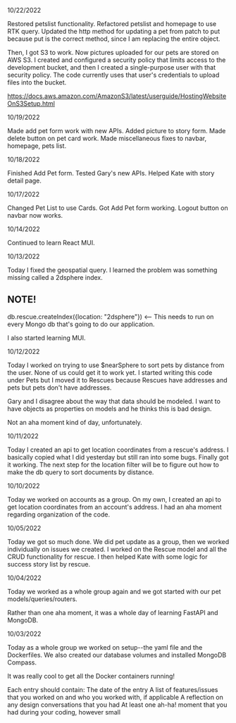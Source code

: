 10/22/2022

Restored petslist functionality. Refactored petslist and homepage to use RTK query.
Updated the http method for updating a pet from patch to put because put is the
correct method, since I am replacing the entire object.

Then, I got S3 to work. Now pictures uploaded for our pets are stored on AWS S3.
I created and configured a security policy that limits access to the development
bucket, and then I created a single-purpose user with that security policy. The
code currently uses that user's credentials to upload files into the bucket.

https://docs.aws.amazon.com/AmazonS3/latest/userguide/HostingWebsiteOnS3Setup.html

10/19/2022

Made add pet form work with new APIs. Added picture to story form. Made delete
button on pet card work. Made miscellaneous fixes to navbar, homepage, pets list.



10/18/2022

Finished Add Pet form. Tested Gary's new APIs. Helped Kate with story detail page.



10/17/2022

Changed Pet List to use Cards. Got Add Pet form working. Logout button on navbar
now works.


10/14/2022

Continued to learn React MUI.


10/13/2022

Today I fixed the geospatial query. I learned the problem was something missing
called a 2dsphere index.
## NOTE!
db.rescue.createIndex({location: "2dsphere"}) <-- This needs to run on every
Mongo db that's going to do our application.

I also started learning MUI.


10/12/2022

Today I worked on trying to use $nearSphere to sort pets by distance from the
user. None of us could get it to work yet. I started writing this code under Pets
but I moved it to Rescues because Rescues have addresses and pets but pets don't
have addresses.

Gary and I disagree about the way that data should be modeled. I want to have
objects as properties on models and he thinks this is bad design.

Not an aha moment kind of day, unfortunately.


10/11/2022

Today I created an api to get location coordinates from a rescue's address. I
basically copied what I did yesterday but still ran into some bugs. Finally got
it working. The next step for the location filter will be to figure out how to
make the db query to sort documents by distance.


10/10/2022

Today we worked on accounts as a group. On my own, I created an api to get
location coordinates from an account's address. I had an aha moment regarding
organization of the code.

10/05/2022

Today we got so much done. We did pet update as a group, then we worked
individually on issues we created. I worked on the Rescue model and all
the CRUD functionality for rescue. I then helped Kate with some logic for
success story list by rescue.


10/04/2022

Today we worked as a whole group again and we got started with our pet models/queries/routers.

Rather than one aha moment, it was a whole day of learning FastAPI and MongoDB.


10/03/2022

Today as a whole group we worked on setup--the yaml file and the Dockerfiles. We
also created our database volumes and installed MongoDB Compass.

It was really cool to get all the Docker containers running!


Each entry should contain:
The date of the entry
A list of features/issues that you worked on and who you worked with, if applicable
A reflection on any design conversations that you had
At least one ah-ha! moment that you had during your coding, however small